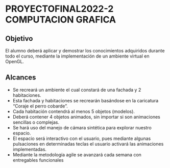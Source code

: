 # PROYECTOFINAL2022-2 COMPUTACION GRAFICA
## Objetivo
El alumno deberá aplicar y demostrar los conocimientos adquiridos durante todo el curso, mediante la implementación de un ambiente virtual en OpenGL.
## Alcances
* Se recreará un ambiente el cual constará de una fachada y 2 habitaciones.
* Esta fachada y habitaciones se recrearán basándose en la caricatura “Coraje el perro cobarde”.
* Cada habitación contendrá al menos 5 objetos (modelos).
* Deberá contener 4 objetos animados, sin importar si son animaciones sencillas o complejas.
* Se hará uso del manejo de cámara sintética para explorar nuestro espacio.
* El espacio será interactivo con el usuario, pues mediante algunas pulsaciones en determinadas teclas el usuario activará las animaciones implementadas.
* Mediante la metodología agile se avanzará cada semana con entregables funcionales
